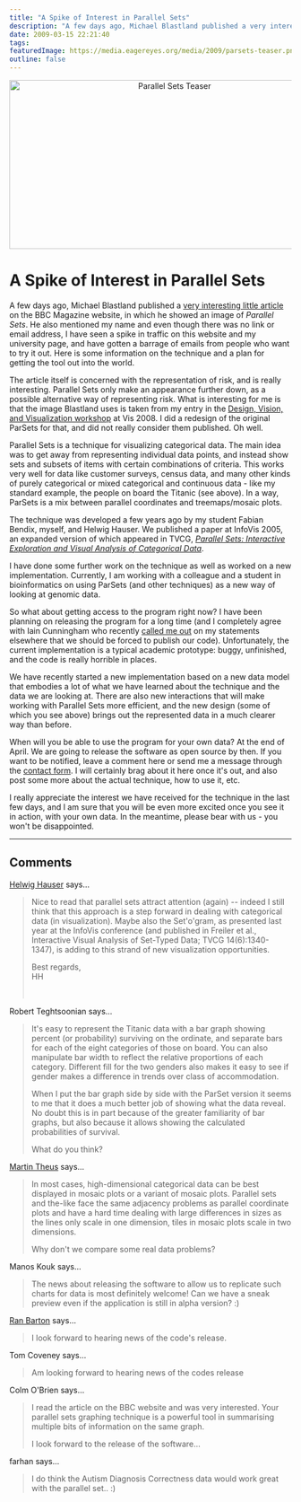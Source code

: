 ```yaml
---
title: "A Spike of Interest in Parallel Sets"
description: "A few days ago, Michael Blastland published a very interesting little article on the BBC Magazine website, in which he showed an image of Parallel Sets. He also mentioned my name and even though there was no link or email address, I have seen a spike in traffic on this website and my university page, and have gotten a barrage of emails from people who want to try it out. Here is some information on the technique and a plan for getting the tool out into the world."
date: 2009-03-15 22:21:40
tags: 
featuredImage: https://media.eagereyes.org/media/2009/parsets-teaser.png
outline: false
---
```


<p align="center"><img src="https://media.eagereyes.org/media/2009/parsets-teaser.png" border="0" alt="Parallel Sets Teaser" width="574" height="301" /></p>

# A Spike of Interest in Parallel Sets

A few days ago, Michael Blastland published a <a href="http://news.bbc.co.uk/2/hi/uk_news/magazine/7937382.stm">very interesting little article</a> on the BBC Magazine website, in which he showed an image of <em>Parallel Sets</em>. He also mentioned my name and even though there was no link or email address, I have seen a spike in traffic on this website and my university page, and have gotten a barrage of emails from people who want to try it out. Here is some information on the technique and a plan for getting the tool out into the world.

The article itself is concerned with the representation of risk, and is really interesting. Parallel Sets only make an appearance further down, as a possible alternative way of representing risk. What is interesting for me is that the image Blastland uses is taken from my entry in the <a href="http://www.stonesc.com/Vis08_Workshop/">Design, Vision, and Visualization workshop</a> at Vis 2008. I did a redesign of the original ParSets for that, and did not really consider them published. Oh well.

Parallel Sets is a technique for visualizing categorical data. The main idea was to get away from representing individual data points, and instead show sets and subsets of items with certain combinations of criteria. This works very well for data like customer surveys, census data, and many other kinds of purely categorical or mixed categorical and continuous data - like my standard example, the people on board the Titanic (see above). In a way, ParSets is a mix between parallel coordinates and treemaps/mosaic plots.

The technique was developed a few years ago by my student Fabian Bendix, myself, and Helwig Hauser. We published a paper at InfoVis 2005, an expanded version of which appeared in TVCG, <em><a href="/publications/Kosara-TVCG-2006">Parallel Sets: Interactive Exploration and Visual Analysis of Categorical Data</a></em>.

I have done some further work on the technique as well as worked on a new implementation. Currently, I am working with a colleague and a student in bioinformatics on using ParSets (and other techniques) as a new way of looking at genomic data.

So what about getting access to the program right now? I have been planning on releasing the program for a long time (and I completely agree with Iain Cunningham who recently <a href="/visweek-2008/who-votes-donut-charts.html#comment-1217">called me out</a> on my statements elsewhere that we should be forced to publish our code). Unfortunately, the current implementation is a typical academic prototype: buggy, unfinished, and the code is really horrible in places.

We have recently started a new implementation based on a new data model that embodies a lot of what we have learned about the technique and the data we are looking at. There are also new interactions that will make working with Parallel Sets more efficient, and the new design (some of which you see above) brings out the represented data in a much clearer way than before.

When will you be able to use the program for your own data? At the end of April. We are going to release the software as open source by then. If you want to be notified, leave a comment here or send me a message through the <a href="/contact">contact form</a>. I will certainly brag about it here once it's out, and also post some more about the actual technique, how to use it, etc.

I really appreciate the interest we have received for the technique in the last few days, and I am sure that you will be even more excited once you see it in action, with your own data. In the meantime, please bear with us - you won't be disappointed.


<PostedBy />


<aside class="comments">

---
## Comments

<a href="http://www.ii.UiB.no/vis/" rel="nofollow noopener" target="_blank">Helwig Hauser</a> says…
>	<p>Nice to read that parallel sets attract attention (again) -- indeed I still think that this approach is a step forward in dealing with categorical data (in visualization).  Maybe also the Set'o'gram, as presented last year at the InfoVis conference (and published in Freiler et al., Interactive Visual Analysis of Set-Typed Data; TVCG 14(6):<span>1340-1347), is adding to this strand of new visualization opportunities. </span></p>
>	<p><span>Best regards,<br />HH</span></p>
>	<p><span><br /></span></p>

Robert Teghtsoonian says…
>	<p>It's easy to represent the Titanic data with a bar graph showing percent (or probability) surviving on the ordinate, and separate bars for each of the eight categories of those on board. You can also manipulate bar width to reflect the relative proportions of each category. Different fill for the two genders also makes it easy to see if gender makes a difference in trends over class of accommodation.</p>
>	<p>When I put the bar graph side by side with the ParSet version it seems to me that it does a much better job of showing what the data reveal. No doubt this is in part because of the greater familiarity of bar graphs, but also because it allows showing the calculated probabilities of survival.</p>
>	<p>What do you think?</p>

<a href="http://www.theusRus.de" rel="nofollow noopener" target="_blank">Martin Theus</a> says…
>	<p>In most cases, high-dimensional categorical data can be best displayed in mosaic plots or a variant of mosaic plots. Parallel sets and the-like face the same adjacency problems as parallel coordinate plots and have a hard time dealing with large differences in sizes as the lines only scale in one dimension, tiles in mosaic plots scale in two dimensions.</p>
>	<p>Why don't we compare some real data problems?</p>

Manos Kouk says…
>	<p>The news about releasing the software to allow us to replicate such charts for data is most definitely welcome! Can we have a sneak preview even if the application is still in alpha version? :)</p>

<a href="http://rbiii.wordpress.com/" rel="nofollow noopener" target="_blank">Ran Barton</a> says…
>	<p>I look forward to hearing news of the code's release.</p>

Tom Coveney says…
>	<p>Am looking forward to hearing news of the codes release</p>

Colm O'Brien says…
>	<p>I read the article on the BBC website and was very interested. Your parallel sets graphing technique is a powerful tool in summarising multiple bits of information on the same graph.</p>
>	<p>I look forward to the release of the software...</p>

farhan says…
>	<p>I do think the Autism Diagnosis Correctness data would work great with the parallel set.. :)</p>

</aside>


